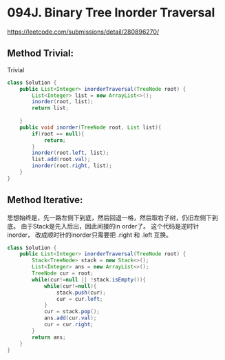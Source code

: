# 094J. Binary Tree Inorder Traversal
https://leetcode.com/submissions/detail/280896270/


## Method Trivial:
Trivial
```java
class Solution {
    public List<Integer> inorderTraversal(TreeNode root) {
        List<Integer> list = new ArrayList<>();
        inorder(root, list);
        return list;
        
    }
    public void inorder(TreeNode root, List list){
        if(root == null){
            return;
        }
        inorder(root.left, list);
        list.add(root.val);
        inorder(root.right, list);
    }
}
```

## Method Iterative:

思想始终是，先一路左侧下到底，然后回退一格，然后取右子树，仍旧左侧下到底。
由于Stack是先入后出，因此间接的in order了。
这个代码是逆时针inorder， 改成顺时针的inorder只需要把 .right 和 .left 互换。
```java
class Solution {
    public List<Integer> inorderTraversal(TreeNode root) {
        Stack<TreeNode> stack = new Stack<>();
        List<Integer> ans = new ArrayList<>();
        TreeNode cur = root;
        while(cur!=null || !stack.isEmpty()){
            while(cur!=null){
                stack.push(cur);
                cur = cur.left;
            }
            cur = stack.pop();
            ans.add(cur.val);
            cur = cur.right;
        }
        return ans;
    }
}
```